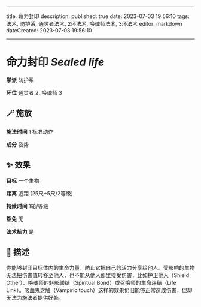 
---
title: 命力封印
description: 
published: true
date: 2023-07-03 19:56:10
tags: 法术, 防护系, 通灵者法术, 2环法术, 唤魂师法术, 3环法术
editor: markdown
dateCreated: 2023-07-03 19:56:10

---

# **命力封印** *Sealed life*

**学派** 防护系 

**环位** 通灵者 2, 唤魂师 3

## 🪄 施放

**施法时间** 1 标准动作

**成分** 姿势

## ✨ 效果 

**目标** 一个生物 

**距离** 近距 (25尺+5尺/2等级)  

**持续时间** 1轮/等级 

**豁免** 无

**法术抗力** 是

## 📖 描述

你能够封印目标体内的生命力量，防止它把自己的活力分享给他人。受影响的生物无法把伤害值转移至他人，也不能从他人那里接受伤害，比如护卫他人（Shield Other）、唤魂师的魅影联结（Spiritual Bond）或召唤师的生命连结（Life Link）。吸血鬼之触（Vampiric touch）这样的效果仍旧能够正常造成伤害，但却无法为施法者提供好处。
    